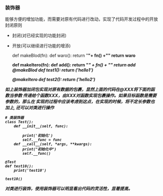 ### 装饰器
能够方便的增加功能，而需要对原有代码进行改动，实现了代码开发过程中的开放封闭原则
- 封闭(对已经实现的功能封闭)
- 开放(可以继续进行功能的增添)



    def makeBlod(fn):
        def waro():
            return "<b>"+ fn() +"<b>"
        return waro

    def makeItero(fn):
        def add():
            return "<i>" + fn() + "<i>"
        return add
    @makeBlod
    def test1():
        return ('hello1')
    
    @makeItero
    def test2():
        return ('hello2')

如上装饰器加闭包实现对原有数据的包裹，显然上面的代码在@XXX将下面的函数当参数
传递给个函数XXX，由XXX对函数实现包裹操作。如果目标函数是需要参数的，那么在
实现的过程中应该考虑到这点，在实现的时候，将不定长参数也加上, 还可以对类进行操作
    
    # 类装饰器
    class Test():
        def __init__(self, func):
    
            print('初始化')
            self.__func = func
        def __call__(self, *args, **kwargs):
            print("初始化中")
            self.__func()

    @Test
    def test10():
        print('test10')
    
    test10()
对类进行装饰，使用装饰器可以明显看出代码的灵活性，显著提高。

    
    
        